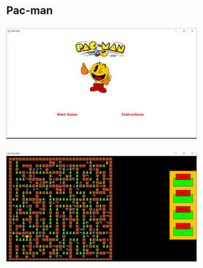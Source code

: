 # Pac-man

## ![Starting window](https://github.com/ziyadelbanna/Pac-man/blob/master/Untitled.png)

## ![The maze](https://github.com/ziyadelbanna/Pac-man/blob/master/maze.jpg)
